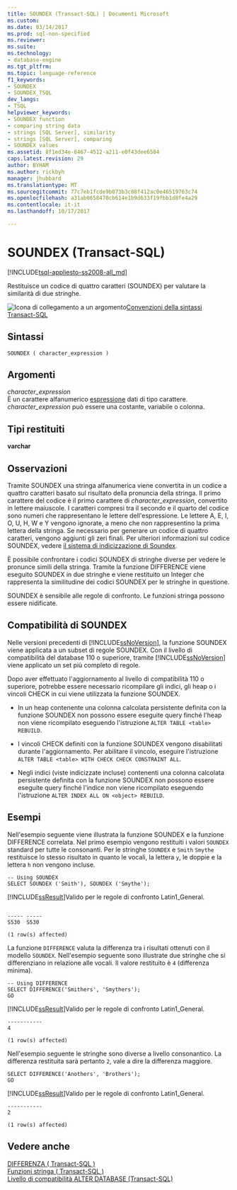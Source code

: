```yaml
---
title: SOUNDEX (Transact-SQL) | Documenti Microsoft
ms.custom: 
ms.date: 03/14/2017
ms.prod: sql-non-specified
ms.reviewer: 
ms.suite: 
ms.technology:
- database-engine
ms.tgt_pltfrm: 
ms.topic: language-reference
f1_keywords:
- SOUNDEX
- SOUNDEX_TSQL
dev_langs:
- TSQL
helpviewer_keywords:
- SOUNDEX function
- comparing string data
- strings [SQL Server], similarity
- strings [SQL Server], comparing
- SOUNDEX values
ms.assetid: 8f1ed34e-8467-4512-a211-e0f43dee6584
caps.latest.revision: 29
author: BYHAM
ms.author: rickbyh
manager: jhubbard
ms.translationtype: MT
ms.sourcegitcommit: 77c7eb1fcde9b073b3c08f412ac0e46519763c74
ms.openlocfilehash: a31ab0658470cb614e1b9d633f19fbb1d8fe4a29
ms.contentlocale: it-it
ms.lasthandoff: 10/17/2017

---
```

# <a name="soundex-transact-sql"></a>SOUNDEX (Transact-SQL)
[!INCLUDE[tsql-appliesto-ss2008-all_md](../../includes/tsql-appliesto-ss2008-all-md.md)]

  Restituisce un codice di quattro caratteri (SOUNDEX) per valutare la similarità di due stringhe.  
  
 ![Icona di collegamento a un argomento](../../database-engine/configure-windows/media/topic-link.gif "Icona di collegamento a un argomento")[Convenzioni della sintassi Transact-SQL](../../t-sql/language-elements/transact-sql-syntax-conventions-transact-sql.md)  
  
## <a name="syntax"></a>Sintassi  
  
```  
SOUNDEX ( character_expression )  
```  
  
## <a name="arguments"></a>Argomenti  
 *character_expression*  
 È un carattere alfanumerico [espressione](../../t-sql/language-elements/expressions-transact-sql.md) dati di tipo carattere. *character_expression* può essere una costante, variabile o colonna.  
  
## <a name="return-types"></a>Tipi restituiti  
 **varchar**  
  
## <a name="remarks"></a>Osservazioni  
 Tramite SOUNDEX una stringa alfanumerica viene convertita in un codice a quattro caratteri basato sul risultato della pronuncia della stringa. Il primo carattere del codice è il primo carattere di *character_expression*, convertito in lettere maiuscole. I caratteri compresi tra il secondo e il quarto del codice sono numeri che rappresentano le lettere dell'espressione. Le lettere A, E, I, O, U, H, W e Y vengono ignorate, a meno che non rappresentino la prima lettera della stringa. Se necessario per generare un codice di quattro caratteri, vengono aggiunti gli zeri finali. Per ulteriori informazioni sul codice SOUNDEX, vedere [il sistema di indicizzazione di Soundex](https://www.archives.gov/research/census/soundex.html).  
  
 È possibile confrontare i codici SOUNDEX di stringhe diverse per vedere le pronunce simili della stringa. Tramite la funzione DIFFERENCE viene eseguito SOUNDEX in due stringhe e viene restituito un Integer che rappresenta la similitudine dei codici SOUNDEX per le stringhe in questione.  
  
 SOUNDEX è sensibile alle regole di confronto. Le funzioni stringa possono essere nidificate.  
  
## <a name="soundex-compatibility"></a>Compatibilità di SOUNDEX  
 Nelle versioni precedenti di [!INCLUDE[ssNoVersion](../../includes/ssnoversion-md.md)], la funzione SOUNDEX viene applicata a un subset di regole SOUNDEX. Con il livello di compatibilità del database 110 o superiore, tramite [!INCLUDE[ssNoVersion](../../includes/ssnoversion-md.md)] viene applicato un set più completo di regole.  
  
 Dopo aver effettuato l'aggiornamento al livello di compatibilità 110 o superiore, potrebbe essere necessario ricompilare gli indici, gli heap o i vincoli CHECK in cui viene utilizzata la funzione SOUNDEX.  
  
-   In un heap contenente una colonna calcolata persistente definita con la funzione SOUNDEX non possono essere eseguite query finché l'heap non viene ricompilato eseguendo l'istruzione `ALTER TABLE <table> REBUILD`.  
  
-   I vincoli CHECK definiti con la funzione SOUNDEX vengono disabilitati durante l'aggiornamento. Per abilitare il vincolo, eseguire l'istruzione `ALTER TABLE <table> WITH CHECK CHECK CONSTRAINT ALL`.  
  
-   Negli indici (viste indicizzate incluse) contenenti una colonna calcolata persistente definita con la funzione SOUNDEX non possono essere eseguite query finché l'indice non viene ricompilato eseguendo l'istruzione `ALTER INDEX ALL ON <object> REBUILD`.  
  
## <a name="examples"></a>Esempi  
 Nell'esempio seguente viene illustrata la funzione SOUNDEX e la funzione DIFFERENCE correlata. Nel primo esempio vengono restituiti i valori `SOUNDEX` standard per tutte le consonanti. Per le stringhe `SOUNDEX` e `Smith` `Smythe` restituisce lo stesso risultato in quanto le vocali, la lettera `y`, le doppie e la lettera `h` non vengono incluse.  
  
```  
-- Using SOUNDEX  
SELECT SOUNDEX ('Smith'), SOUNDEX ('Smythe');  
```  
  
 [!INCLUDE[ssResult](../../includes/ssresult-md.md)]Valido per le regole di confronto Latin1_General.  
  
```  
  
----- -----   
S530  S530    
  
(1 row(s) affected)  
```  
  
 La funzione `DIFFERENCE` valuta la differenza tra i risultati ottenuti con il modello `SOUNDEX`. Nell'esempio seguente sono illustrate due stringhe che si differenziano in relazione alle vocali. Il valore restituito è `4` (differenza minima).  
  
```  
-- Using DIFFERENCE  
SELECT DIFFERENCE('Smithers', 'Smythers');  
GO  
```  
  
 [!INCLUDE[ssResult](../../includes/ssresult-md.md)]Valido per le regole di confronto Latin1_General.  
  
```  
-----------   
4             
  
(1 row(s) affected)  
```  
  
 Nell'esempio seguente le stringhe sono diverse a livello consonantico. La differenza restituita sarà pertanto `2`, vale a dire la differenza maggiore.  
  
```  
SELECT DIFFERENCE('Anothers', 'Brothers');  
GO  
```  
  
 [!INCLUDE[ssResult](../../includes/ssresult-md.md)]Valido per le regole di confronto Latin1_General.  
  
```  
-----------   
2             
  
(1 row(s) affected)  
```  
  
## <a name="see-also"></a>Vedere anche  
 [DIFFERENZA &#40; Transact-SQL &#41;](../../t-sql/functions/difference-transact-sql.md)   
 [Funzioni stringa &#40; Transact-SQL &#41;](../../t-sql/functions/string-functions-transact-sql.md)   
 [Livello di compatibilità ALTER DATABASE &#40;Transact-SQL&#41;](../../t-sql/statements/alter-database-transact-sql-compatibility-level.md)  
  
  


